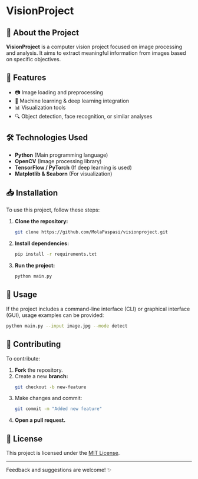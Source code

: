 # VisionProject

## 📌 About the Project
**VisionProject** is a computer vision project focused on image processing and analysis. It aims to extract meaningful information from images based on specific objectives.

## 🚀 Features
- 📷 Image loading and preprocessing
- 🧠 Machine learning & deep learning integration
- 📊 Visualization tools
- 🔍 Object detection, face recognition, or similar analyses

## 🛠 Technologies Used
- **Python** (Main programming language)
- **OpenCV** (Image processing library)
- **TensorFlow / PyTorch** (If deep learning is used)
- **Matplotlib & Seaborn** (For visualization)

## 📥 Installation
To use this project, follow these steps:

1. **Clone the repository:**
   ```bash
   git clone https://github.com/MolaPaspasi/visionproject.git
   ```
2. **Install dependencies:**
   ```bash
   pip install -r requirements.txt
   ```
3. **Run the project:**
   ```bash
   python main.py
   ```

## 📄 Usage
If the project includes a command-line interface (CLI) or graphical interface (GUI), usage examples can be provided:

```bash
python main.py --input image.jpg --mode detect
```

## 📌 Contributing
To contribute:
1. **Fork** the repository.
2. Create a new **branch:**
   ```bash
   git checkout -b new-feature
   ```
3. Make changes and commit:
   ```bash
   git commit -m "Added new feature"
   ```
4. **Open a pull request.**

## 📜 License
This project is licensed under the [MIT License](LICENSE).

---

Feedback and suggestions are welcome! ✨

